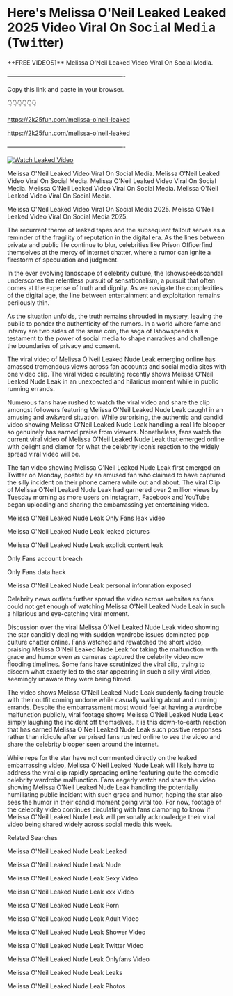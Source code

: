 # Here's Melissa O'Neil Leaked Leaked 2025 Video Viral On Soc𝚒al Med𝚒a (Tw𝚒tter)

++FREE VIDEOS]** Melissa O'Neil Leaked Video Viral On Social Media.

———————————————————-

Copy this link and paste in your browser.

👇👇👇👇👇👇

https://2k25fun.com/melissa-o'neil-leaked

https://2k25fun.com/melissa-o'neil-leaked

———————————————————-

[![Watch Leaked Video](https://miro.medium.com/v2/resize:fit:828/format:webp/1*cilzJN44JGOrTw9NJCrNHA.gif "Watch Leaked Video")](https://2k25fun.com/melissa-o'neil-leaked)

Melissa O'Neil Leaked Video Viral On Social Media. Melissa O'Neil Leaked Video Viral On Social Media. Melissa O'Neil Leaked Video Viral On Social Media. Melissa O'Neil Leaked Video Viral On Social Media. Melissa O'Neil Leaked Video Viral On Social Media.

Melissa O'Neil Leaked Video Viral On Social Media 2025. Melissa O'Neil Leaked Video Viral On Social Media 2025.

The recurrent theme of leaked tapes and the subsequent fallout serves as a reminder of the fragility of reputation in the digital era. As the lines between private and public life continue to blur, celebrities like Prison Officerfind themselves at the mercy of internet chatter, where a rumor can ignite a firestorm of speculation and judgment.

In the ever evolving landscape of celebrity culture, the Ishowspeedscandal underscores the relentless pursuit of sensationalism, a pursuit that often comes at the expense of truth and dignity. As we navigate the complexities of the digital age, the line between entertainment and exploitation remains perilously thin.

As the situation unfolds, the truth remains shrouded in mystery, leaving the public to ponder the authenticity of the rumors. In a world where fame and infamy are two sides of the same coin, the saga of Ishowspeedis a testament to the power of social media to shape narratives and challenge the boundaries of privacy and consent.

The viral video of Melissa O'Neil Leaked Nude Leak emerging online has amassed tremendous views across fan accounts and social media sites with one video clip. The viral video circulating recently shows Melissa O'Neil Leaked Nude Leak in an unexpected and hilarious moment while in public running errands.

Numerous fans have rushed to watch the viral video and share the clip amongst followers featuring Melissa O'Neil Leaked Nude Leak caught in an amusing and awkward situation. While surprising, the authentic and candid video showing Melissa O'Neil Leaked Nude Leak handling a real life blooper so genuinely has earned praise from viewers. Nonetheless, fans watch the current viral video of Melissa O'Neil Leaked Nude Leak that emerged online with delight and clamor for what the celebrity icon’s reaction to the widely spread viral video will be.

The fan video showing Melissa O'Neil Leaked Nude Leak first emerged on Twitter on Monday, posted by an amused fan who claimed to have captured the silly incident on their phone camera while out and about. The viral Clip of Melissa O'Neil Leaked Nude Leak had garnered over 2 million views by Tuesday morning as more users on Instagram, Facebook and YouTube began uploading and sharing the embarrassing yet entertaining video.

Melissa O'Neil Leaked Nude Leak Only Fans leak video

Melissa O'Neil Leaked Nude Leak leaked pictures

Melissa O'Neil Leaked Nude Leak explicit content leak

Only Fans account breach

Only Fans data hack

Melissa O'Neil Leaked Nude Leak personal information exposed

Celebrity news outlets further spread the video across websites as fans could not get enough of watching Melissa O'Neil Leaked Nude Leak in such a hilarious and eye-catching viral moment.

Discussion over the viral Melissa O'Neil Leaked Nude Leak video showing the star candidly dealing with sudden wardrobe issues dominated pop culture chatter online. Fans watched and rewatched the short video, praising Melissa O'Neil Leaked Nude Leak for taking the malfunction with grace and humor even as cameras captured the celebrity video now flooding timelines. Some fans have scrutinized the viral clip, trying to discern what exactly led to the star appearing in such a silly viral video, seemingly unaware they were being filmed.

The video shows Melissa O'Neil Leaked Nude Leak suddenly facing trouble with their outfit coming undone while casually walking about and running errands. Despite the embarrassment most would feel at having a wardrobe malfunction publicly, viral footage shows Melissa O'Neil Leaked Nude Leak simply laughing the incident off themselves. It is this down-to-earth reaction that has earned Melissa O'Neil Leaked Nude Leak such positive responses rather than ridicule after surprised fans rushed online to see the video and share the celebrity blooper seen around the internet.

While reps for the star have not commented directly on the leaked embarrassing video, Melissa O'Neil Leaked Nude Leak will likely have to address the viral clip rapidly spreading online featuring quite the comedic celebrity wardrobe malfunction. Fans eagerly watch and share the video showing Melissa O'Neil Leaked Nude Leak handling the potentially humiliating public incident with such grace and humor, hoping the star also sees the humor in their candid moment going viral too. For now, footage of the celebrity video continues circulating with fans clamoring to know if Melissa O'Neil Leaked Nude Leak will personally acknowledge their viral video being shared widely across social media this week.

Related Searches

Melissa O'Neil Leaked Nude Leak Leaked

Melissa O'Neil Leaked Nude Leak Nude

Melissa O'Neil Leaked Nude Leak Sexy Video

Melissa O'Neil Leaked Nude Leak xxx Video

Melissa O'Neil Leaked Nude Leak Porn

Melissa O'Neil Leaked Nude Leak Adult Video

Melissa O'Neil Leaked Nude Leak Shower Video

Melissa O'Neil Leaked Nude Leak Twitter Video

Melissa O'Neil Leaked Nude Leak Onlyfans Video

Melissa O'Neil Leaked Nude Leak Leaks

Melissa O'Neil Leaked Nude Leak Photos